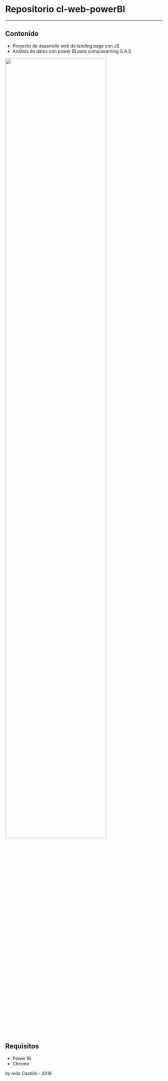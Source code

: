 # Repositorio cl-web-powerBI
<hr>

## Contenido

* Proyecto de desarrollo web de landing page con JS
* Análisis de datos con power BI para compulearning S.A.S
<img width="80%" src="http://blog.jescoto.com/wp-content/uploads/2018/07/power-bi_logo.png">

## Requisitos 
* Power BI
* Chrome

<i>by Iván Castillo - 2019<i>

